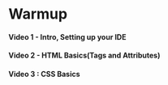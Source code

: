 # Warmup 

#### Video 1 - Intro, Setting up your IDE
#### Video 2 - HTML Basics(Tags and Attributes)
#### Video 3 : CSS Basics